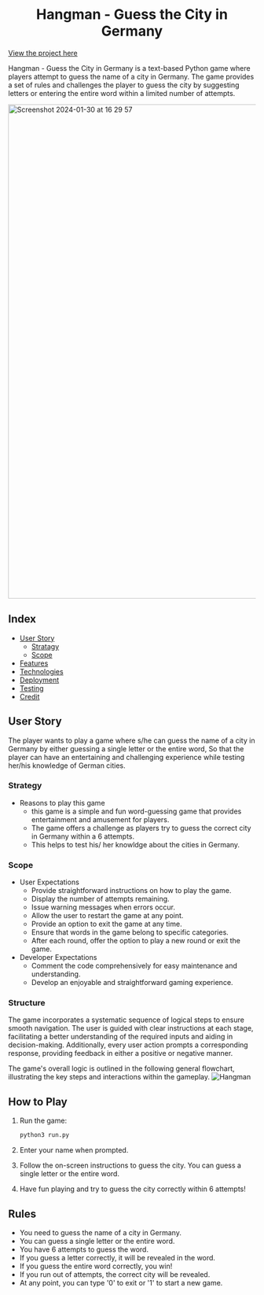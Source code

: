 <h1 align="center" > Hangman - Guess the City in Germany</h1>

[View the project here](<https://hangman-guess-german-city-a1d4f2c4de91.herokuapp.com>)

Hangman - Guess the City in Germany is a text-based Python game where players attempt to guess the name of a city in Germany. The game provides a set of rules and challenges the player to guess the city by suggesting letters or entering the entire word within a limited number of attempts.

<img width="1005" alt="Screenshot 2024-01-30 at 16 29 57" src="https://github.com/fh255/Hangman_guess/assets/34744096/0b2676d1-ba58-4f2a-bc0e-84cf5e7a6384">


## Index

* [User Story](url)
   - [Stratagy](url)
   - [Scope](url)
* [Features](url)
* [Technologies](url)
* [Deployment](url)
* [Testing](url)
* [Credit](url)

## User Story

The player wants to play a game where s/he can guess the name of a city in Germany by either guessing a single letter or the entire word,
So that the player can have an entertaining and challenging experience while testing her/his knowledge of German cities.

### Strategy
- Reasons to play this game
   - this game is a simple and fun word-guessing game that provides entertainment and amusement for players.
   - The game offers a challenge as players try to guess the correct city in Germany within a 6 attempts.
   - This helps to test his/ her knowldge about the cities in Germany.
### Scope
- User Expectations
  - Provide straightforward instructions on how to play the game.
  - Display the number of attempts remaining.
  - Issue warning messages when errors occur.
  - Allow the user to restart the game at any point.
  - Provide an option to exit the game at any time.
  - Ensure that words in the game belong to specific categories.
  - After each round, offer the option to play a new round or exit the game.
- Developer Expectations
   - Comment the code comprehensively for easy maintenance and understanding.
   - Develop an enjoyable and straightforward gaming experience.
 
### Structure

The game incorporates a systematic sequence of logical steps to ensure smooth navigation. The user is guided with clear instructions at each stage, facilitating a better understanding of the required inputs and aiding in decision-making. Additionally, every user action prompts a corresponding response, providing feedback in either a positive or negative manner.

The game's overall logic is outlined in the following general flowchart, illustrating the key steps and interactions within the gameplay.
![Hangman](https://github.com/fh255/Hangman_guess/assets/34744096/9de26be3-dae1-4ba7-ae1b-97f2cc2ccbb8)


## How to Play

1. Run the game:

    ```bash
    python3 run.py
    ```

2. Enter your name when prompted.

3. Follow the on-screen instructions to guess the city. You can guess a single letter or the entire word.

4. Have fun playing and try to guess the city correctly within 6 attempts!

## Rules

- You need to guess the name of a city in Germany.
- You can guess a single letter or the entire word.
- You have 6 attempts to guess the word.
- If you guess a letter correctly, it will be revealed in the word.
- If you guess the entire word correctly, you win!
- If you run out of attempts, the correct city will be revealed.
- At any point, you can type '0' to exit or '1' to start a new game.


